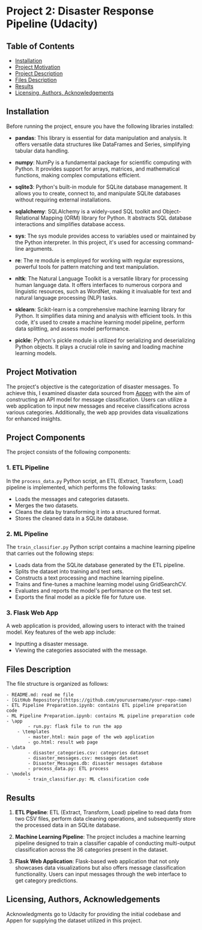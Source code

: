# Project 2: Disaster Response Pipeline (Udacity)

## Table of Contents

- [Installation](#installation)
- [Project Motivation](#project-motivation)
- [Project Description](#project-description)
- [Files Description](#files-description)
- [Results](#results)
- [Licensing, Authors, Acknowledgements](#licensing-authors-acknowledgements)

## Installation

Before running the project, ensure you have the following libraries installed:

- **pandas**: This library is essential for data manipulation and analysis. It offers versatile data structures like DataFrames and Series, simplifying tabular data handling.

- **numpy**: NumPy is a fundamental package for scientific computing with Python. It provides support for arrays, matrices, and mathematical functions, making complex computations efficient.

- **sqlite3**: Python's built-in module for SQLite database management. It allows you to create, connect to, and manipulate SQLite databases without requiring external installations.

- **sqlalchemy**: SQLAlchemy is a widely-used SQL toolkit and Object-Relational Mapping (ORM) library for Python. It abstracts SQL database interactions and simplifies database access.

- **sys**: The sys module provides access to variables used or maintained by the Python interpreter. In this project, it's used for accessing command-line arguments.

- **re**: The re module is employed for working with regular expressions, powerful tools for pattern matching and text manipulation.

- **nltk**: The Natural Language Toolkit is a versatile library for processing human language data. It offers interfaces to numerous corpora and linguistic resources, such as WordNet, making it invaluable for text and natural language processing (NLP) tasks.

- **sklearn**: Scikit-learn is a comprehensive machine learning library for Python. It simplifies data mining and analysis with efficient tools. In this code, it's used to create a machine learning model pipeline, perform data splitting, and assess model performance.

- **pickle**: Python's pickle module is utilized for serializing and deserializing Python objects. It plays a crucial role in saving and loading machine learning models.


## Project Motivation

The project's objective is the categorization of disaster messages. To achieve this, I examined disaster data sourced from [Appen](https://appen.com/) with the aim of constructing an API model for message classification. Users can utilize a web application to input new messages and receive classifications across various categories. Additionally, the web app provides data visualizations for enhanced insights.

## Project Components

The project consists of the following components:

### 1. ETL Pipeline

In the `process_data.py` Python script, an ETL (Extract, Transform, Load) pipeline is implemented, which performs the following tasks:

- Loads the messages and categories datasets.
- Merges the two datasets.
- Cleans the data by transforming it into a structured format.
- Stores the cleaned data in a SQLite database.

### 2. ML Pipeline

The `train_classifier.py` Python script contains a machine learning pipeline that carries out the following steps:

- Loads data from the SQLite database generated by the ETL pipeline.
- Splits the dataset into training and test sets.
- Constructs a text processing and machine learning pipeline.
- Trains and fine-tunes a machine learning model using GridSearchCV.
- Evaluates and reports the model's performance on the test set.
- Exports the final model as a pickle file for future use.

### 3. Flask Web App

A web application is provided, allowing users to interact with the trained model. Key features of the web app include:

- Inputting a disaster message.
- Viewing the categories associated with the message.

 
## Files Description

The file structure is organized as follows:

	- README.md: read me file
 	- [GitHub Repository](https://github.com/yourusername/your-repo-name)
	- ETL Pipeline Preparation.ipynb: contains ETL pipeline preparation code
	- ML Pipeline Preparation.ipynb: contains ML pipeline preparation code
	- \app
			- run.py: flask file to run the app
		- \templates
			- master.html: main page of the web application 
			- go.html: result web page
	- \data
			- disaster_categories.csv: categories dataset
			- disaster_messages.csv: messages dataset
			- Disaster_Messages.db: disaster messages database
			- process_data.py: ETL process
	- \models
			- train_classifier.py: ML classification code




## Results

1. **ETL Pipeline**: ETL (Extract, Transform, Load) pipeline to read data from two CSV files, perform data cleaning operations, and subsequently store the processed data in an SQLite database.

2. **Machine Learning Pipeline**: The project includes a machine learning pipeline designed to train a classifier capable of conducting multi-output classification across the 36 categories present in the dataset.

3. **Flask Web Application**: Flask-based web application that not only showcases data visualizations but also offers message classification functionality. Users can input messages through the web interface to get category predictions.

## Licensing, Authors, Acknowledgements

Acknowledgments go to Udacity for providing the initial codebase and Appen for supplying the dataset utilized in this project.

##








































